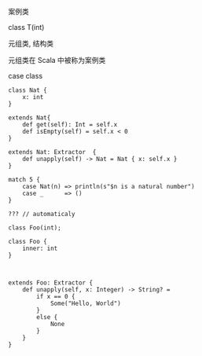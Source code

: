 
案例类


class T(int)


元组类, 结构类

元组类在 Scala 中被称为案例类

case class


````valkyrie
class Nat {
    x: int
}

extends Nat{
    def get(self): Int = self.x
    def isEmpty(self) = self.x < 0
}

extends Nat: Extractor  {
    def unapply(self) -> Nat = Nat { x: self.x }
}

match 5 {
    case Nat(n) => println(s"$n is a natural number")
    case _      => ()
}

??? // automaticaly
````


````valkyrie
class Foo(int);

class Foo {
    inner: int
}



extends Foo: Extractor {
    def unapply(self, x: Integer) -> String? =
        if x == 0 {
            Some("Hello, World")
        }
        else {
            None
        }
    }
}





````
